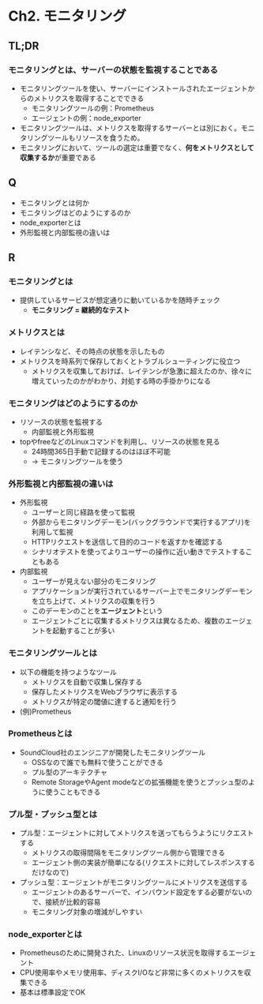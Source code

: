 # Ch2. モニタリング

## TL;DR
### モニタリングとは、サーバーの状態を監視することである
- モニタリングツールを使い、サーバーにインストールされたエージェントからのメトリクスを取得することでできる
  - モニタリングツールの例：Prometheus
  - エージェントの例：node_exporter
- モニタリングツールは、メトリクスを取得するサーバーとは別におく。モニタリングツールもリソースを食うため。
- モニタリングにおいて、ツールの選定は重要でなく、**何をメトリクスとして収集するか**が重要である

## Q
- モニタリングとは何か
- モニタリングはどのようにするのか
- node_exporterとは
- 外形監視と内部監視の違いは


## R
### モニタリングとは
- 提供しているサービスが想定通りに動いているかを随時チェック
  - **モニタリング = 継続的なテスト**

### メトリクスとは
- レイテンシなど、その時点の状態を示したもの
- メトリクスを時系列で保存しておくとトラブルシューティングに役立つ
  - メトリクスを収集しておけば、レイテンシが急激に超えたのか、徐々に増えていったのかがわかり、対処する時の手掛かりになる

### モニタリングはどのようにするのか
- リソースの状態を監視する
  - 内部監視と外形監視
- topやfreeなどのLinuxコマンドを利用し、リソースの状態を見る
  - 24時間365日手動で記録するのはほぼ不可能
  - -> モニタリングツールを使う

### 外形監視と内部監視の違いは
- 外形監視
  - ユーザーと同じ経路を使って監視
  - 外部からモニタリングデーモン(バックグラウンドで実行するアプリ)を利用して監視
  - HTTPリクエストを送信して目的のコードを返すかを確認する
  - シナリオテストを使ってよりユーザーの操作に近い動きでテストすることもある
- 内部監視
  - ユーザーが見えない部分のモニタリング
  - アプリケーションが実行されているサーバー上でモニタリングデーモンを立ち上げて、メトリクスの収集を行う
  - このデーモンのことを**エージェント**という
  - エージェントごとに収集するメトリクスは異なるため、複数のエージェントを起動することが多い


### モニタリングツールとは
- 以下の機能を持つようなツール
  - メトリクスを自動で収集し保存する
  - 保存したメトリクスをWebブラウザに表示する
  - メトリクスが特定の閾値に達すると通知を行う
- (例)Prometheus

### Prometheusとは
- SoundCloud社のエンジニアが開発したモニタリングツール
  - OSSなので誰でも無料で使うことができる
  - プル型のアーキテクチャ
  - Remote StorageやAgent modeなどの拡張機能を使うとプッシュ型のように使うこともできる

### プル型・プッシュ型とは
- プル型：エージェントに対してメトリクスを送ってもらうようにリクエストする
  - メトリクスの取得間隔をモニタリングツール側から管理できる
  - エージェント側の実装が簡単になる(リクエストに対してレスポンスするだけなので)
- プッシュ型：エージェントがモニタリングツールにメトリクスを送信する
  - エージェントのあるサーバーで、インバウンド設定をする必要がないので、接続が比較的容易
  - モニタリング対象の増減がしやすい

### node_exporterとは
- Prometheusのために開発された、Linuxのリソース状況を取得するエージェント
- CPU使用率やメモリ使用率、ディスクI/Oなど非常に多くのメトリクスを収集できる
- 基本は標準設定でOK
